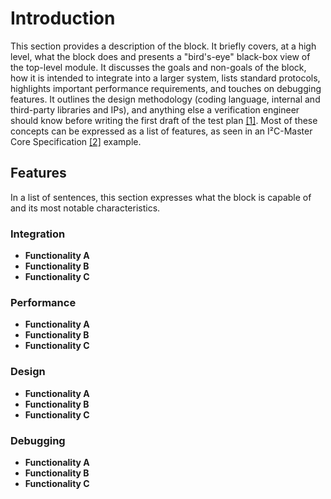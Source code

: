 # Introduction

This section provides a description of the block. It briefly covers, at a high level, what the block does and presents a "bird's-eye" black-box view of the top-level module. It discusses the goals and non-goals of the block, how it is intended to integrate into a larger system, lists standard protocols, highlights important performance requirements, and touches on debugging features. It outlines the design methodology (coding language, internal and third-party libraries and IPs), and anything else a verification engineer should know before writing the first draft of the test plan [[1]](references.md#ref1). Most of these concepts can be expressed as a list of features, as seen in an I²C-Master Core Specification [[2]](references.md#ref2) example.

## Features

In a list of sentences, this section expresses what the block is capable of and its most notable characteristics.

### Integration

- **Functionality A**
- **Functionality B**
- **Functionality C**

### Performance

- **Functionality A**
- **Functionality B**
- **Functionality C**

### Design

- **Functionality A**
- **Functionality B**
- **Functionality C**

### Debugging

- **Functionality A**
- **Functionality B**
- **Functionality C**
